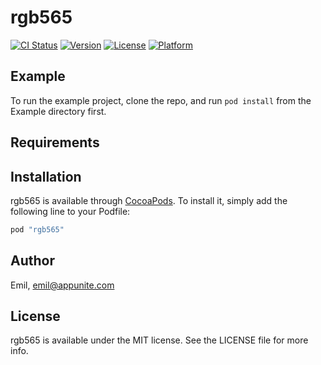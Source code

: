 # rgb565

[![CI Status](http://img.shields.io/travis/Emil/rgb565.svg?style=flat)](https://travis-ci.org/Emil/rgb565)
[![Version](https://img.shields.io/cocoapods/v/rgb565.svg?style=flat)](http://cocoapods.org/pods/rgb565)
[![License](https://img.shields.io/cocoapods/l/rgb565.svg?style=flat)](http://cocoapods.org/pods/rgb565)
[![Platform](https://img.shields.io/cocoapods/p/rgb565.svg?style=flat)](http://cocoapods.org/pods/rgb565)

## Example

To run the example project, clone the repo, and run `pod install` from the Example directory first.

## Requirements

## Installation

rgb565 is available through [CocoaPods](http://cocoapods.org). To install
it, simply add the following line to your Podfile:

```ruby
pod "rgb565"
```

## Author

Emil, emil@appunite.com

## License

rgb565 is available under the MIT license. See the LICENSE file for more info.
